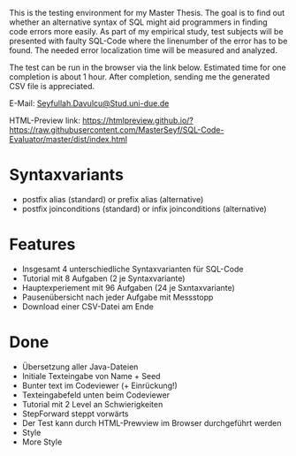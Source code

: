 This is the testing environment for my Master Thesis.
The goal is to find out whether an alternative syntax of SQL might
aid programmers in finding code errors more easily.
As part of my empirical study, test subjects will be presented with faulty SQL-Code where the linenumber of the error
has to be found.
The needed error localization time will be measured and analyzed.

The test can be run in the browser via the link below. Estimated time for one completion is about 1 hour. After
completion, sending me the
generated CSV file is appreciated.

E-Mail: Seyfullah.Davulcu@Stud.uni-due.de

HTML-Preview link:
https://htmlpreview.github.io/?https://raw.githubusercontent.com/MasterSeyf/SQL-Code-Evaluator/master/dist/index.html

# Syntaxvariants

- postfix alias (standard) or prefix alias (alternative)
- postfix joinconditions (standard) or infix joinconditions (alternative)

# Features

- Insgesamt 4 unterschiedliche Syntaxvarianten für SQL-Code
- Tutorial mit 8 Aufgaben (2 je Syntaxvariante)
- Hauptexperiement mit 96 Aufgaben (24 je Sxntaxvariante)
- Pausenübersicht nach jeder Aufgabe mit Messstopp
- Download einer CSV-Datei am Ende

# Done

- Übersetzung aller Java-Dateien
- Initiale Texteingabe von Name + Seed
- Bunter text im Codeviewer (+ Einrückung!)
- Texteingabefeld unten beim Codeviewer
- Tutorial mit 2 Level an Schwierigkeiten
- StepForward steppt vorwärts
- Der Test kann durch HTML-Prewview im Browser durchgeführt werden
- Style
- More Style
